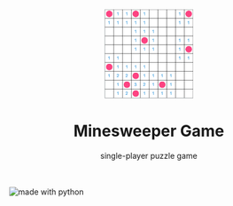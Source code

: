 
<!-- PROJECT LOGO -->
<br />
<p align="center">
  <img src="minesweeper.png" width="160" height="160">

  <h1 align="center">Minesweeper Game</h1>

  <p align="center">
     single-player puzzle game 
    <br />
    <br />
    <br />
  </p>
</p>
<img src="https://img.shields.io/badge/project%20status-completed-green.svg?style=flat-square" alt="made with python">
